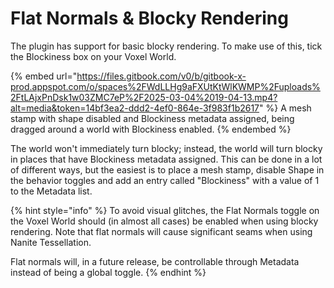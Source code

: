 # Flat Normals & Blocky Rendering

The plugin has support for basic blocky rendering. To make use of this, tick the Blockiness box on your Voxel World.&#x20;

{% embed url="https://files.gitbook.com/v0/b/gitbook-x-prod.appspot.com/o/spaces%2FWdLLHg9aFXUtKtWlKWMP%2Fuploads%2FtLAjxPnDsk1w03ZMC7eP%2F2025-03-04%2019-04-13.mp4?alt=media&token=14bf3ea2-ddd2-4ef0-864e-3f983f1b2617" %}
A mesh stamp with shape disabled and Blockiness metadata assigned, being dragged around a world with Blockiness enabled.
{% endembed %}

The world won't immediately turn blocky; instead, the world will turn blocky in places that have Blockiness metadata assigned. This can be done in a lot of different ways, but the easiest is to place a mesh stamp, disable Shape in the behavior toggles and add an entry called "Blockiness" with a value of 1 to the Metadata list.

{% hint style="info" %}
To avoid visual glitches, the Flat Normals toggle on the Voxel World should (in almost all cases) be enabled when using blocky rendering. Note that flat normals will cause significant seams when using Nanite Tessellation.&#x20;

Flat normals will, in a future release, be controllable through Metadata instead of being a global toggle.
{% endhint %}

